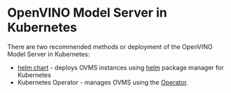 # OpenVINO Model Server in Kubernetes

There are two recommended methods or deployment of the OpenVINO Model Server in Kubernetes:
- [helm chart](../deploy) - deploys OVMS instances using [helm](https://helm.sh) package manager for Kubernetes
- Kubernetes Operator - manages OVMS using the [Operator](../extras/ovms-operator).  